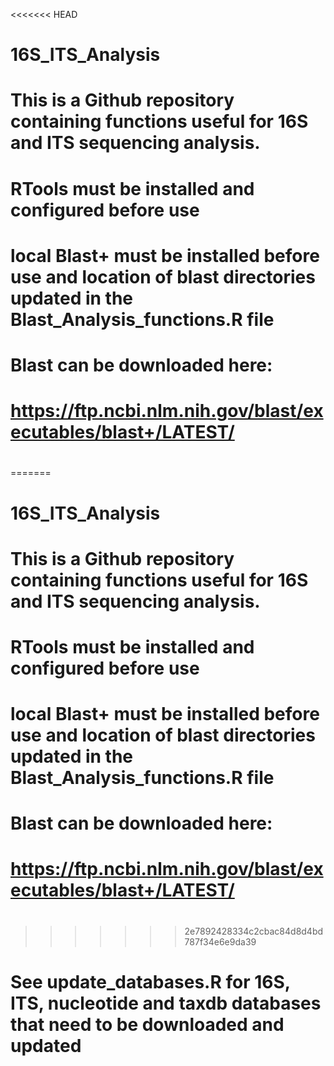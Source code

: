 <<<<<<< HEAD
# 16S_ITS_Analysis

# This is a Github repository containing functions useful for 16S and ITS sequencing analysis.
# 
# RTools must be installed and configured before use
# 
# local Blast+ must be installed before use and location of blast directories updated in the Blast_Analysis_functions.R file
# 
# Blast can be downloaded here:
# https://ftp.ncbi.nlm.nih.gov/blast/executables/blast+/LATEST/
# 
=======
# 16S_ITS_Analysis

# This is a Github repository containing functions useful for 16S and ITS sequencing analysis.
# 
# RTools must be installed and configured before use
# 
# local Blast+ must be installed before use and location of blast directories updated in the Blast_Analysis_functions.R file
# 
# Blast can be downloaded here:
# https://ftp.ncbi.nlm.nih.gov/blast/executables/blast+/LATEST/
# 
>>>>>>> 2e7892428334c2cbac84d8d4bd787f34e6e9da39
# See update_databases.R for 16S, ITS, nucleotide and taxdb databases that need to be downloaded and updated